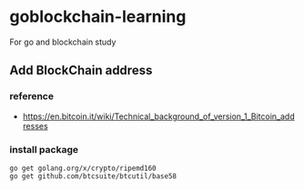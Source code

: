 # goblockchain-learning
For go and blockchain study

## Add BlockChain address
### reference
- https://en.bitcoin.it/wiki/Technical_background_of_version_1_Bitcoin_addresses

### install package
```
go get golang.org/x/crypto/ripemd160
go get github.com/btcsuite/btcutil/base58
```